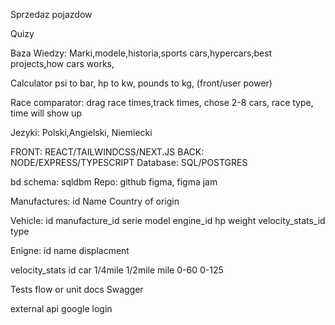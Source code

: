 Sprzedaz pojazdow

Quizy

Baza Wiedzy: Marki,modele,historia,sports cars,hypercars,best projects,how cars works,

Calculator psi to bar, hp to kw, pounds to kg, (front/user power)

Race comparator: drag race times,track times,
chose 2-8 cars, race type, time will show up

Jezyki: Polski,Angielski, Niemiecki

FRONT: REACT/TAILWINDCSS/NEXT.JS
BACK: NODE/EXPRESS/TYPESCRIPT
Database: SQL/POSTGRES

bd schema: sqldbm
Repo: github
figma, figma jam


Manufactures:
id
Name
Country of origin

Vehicle:
id
manufacture_id
serie
model
engine_id
hp
weight
velocity_stats_id
type 

Enigne:
id
name
displacment

velocity_stats
id
car
1/4mile
1/2mile
mile
0-60
0-125

Tests flow or unit
docs
Swagger

external api google login